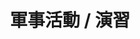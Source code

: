 ---
title: '軍事活動 / 演習'
pictures: '["https://raw.githubusercontent.com/chyushya/cms-content/main/content/resources/images/1651246020458-1024-640-01.jpg","https://raw.githubusercontent.com/chyushya/cms-content/main/content/resources/images/1651124339843-1024-640-02.jpg","https://raw.githubusercontent.com/chyushya/cms-content/main/content/resources/images/1651124339898-1024-640-03.jpg"]'
---
